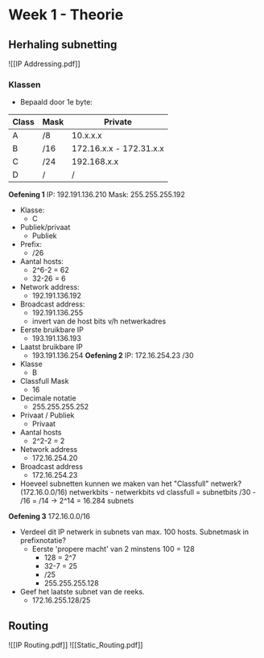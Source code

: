 # Week 1 - Theorie
## Herhaling subnetting

![[IP Addressing.pdf]]
### Klassen
- Bepaald door 1e byte:

| Class | Mask | Private |
| ---- | ---- | ---- |
| A | /8 | 10.x.x.x |
| B | /16 | 172.16.x.x - 172.31.x.x |
| C | /24 | 192.168.x.x |
| D | / | / |
**Oefening 1**
IP: 192.191.136.210
Mask: 255.255.255.192
- Klasse: 
	- C
- Publiek/privaat
	- Publiek
- Prefix: 
	- /26
- Aantal hosts: 
	- 2^6-2 = 62
	- 32-26 = 6
- Network address: 
	- 192.191.136.192
- Broadcast address: 
	- 192.191.136.255
	- invert van de host bits v/h netwerkadres
- Eerste bruikbare IP
	- 193.191.136.193
- Laatst bruikbare IP
	- 193.191.136.254
**Oefening 2**
IP: 172.16.254.23 /30
- Klasse
	- B
- Classfull Mask
	- 16
- Decimale notatie
	- 255.255.255.252
- Privaat / Publiek
	- Privaat
- Aantal hosts
	- 2^2-2 = 2
- Network address
	- 172.16.254.20
- Broadcast address
	- 172.16.254.23
- Hoeveel subnetten kunnen we maken van het "Classfull" netwerk? (172.16.0.0/16)
netwerkbits - netwerkbits vd classfull = subnetbits
/30 - /16 = /14 -> 2^14 = 16.284 subnets

**Oefening 3**
172.16.0.0/16
- Verdeel dit IP netwerk in subnets van max. 100 hosts. Subnetmask in prefixnotatie?
	- Eerste 'propere macht' van 2 minstens 100 = 128
		- 128 = 2^7
		- 32-7 = 25
		- /25
		- 255.255.255.128
- Geef het laatste subnet van de reeks.
	- 172.16.255.128/25

## Routing
![[IP Routing.pdf]]
![[Static_Routing.pdf]]